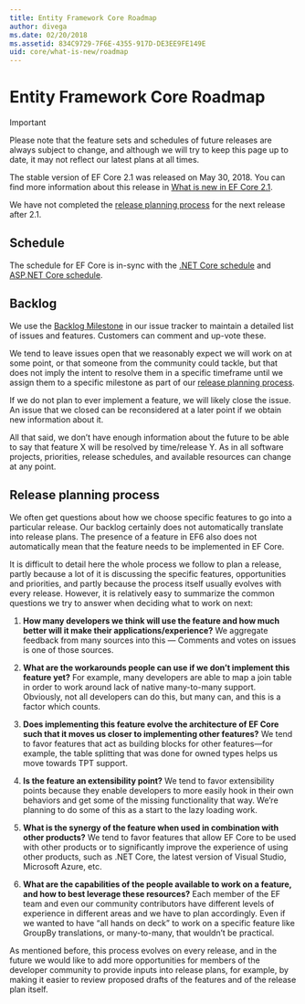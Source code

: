 ```yaml
---
title: Entity Framework Core Roadmap
author: divega
ms.date: 02/20/2018
ms.assetid: 834C9729-7F6E-4355-917D-DE3EE9FE149E
uid: core/what-is-new/roadmap
---
```


# Entity Framework Core Roadmap

> [!IMPORTANT]
> Please note that the feature sets and schedules of future releases are always subject to change, and although we will try to keep this page up to date, it may not reflect our latest plans at all times.

The stable version of EF Core 2.1 was released on May 30, 2018. You can find more information about this release in [What is new in EF Core 2.1](xref:core/what-is-new/ef-core-2.1).

We have not completed the [release planning process](#release-planning-process) for the next release after 2.1.

## Schedule

The schedule for EF Core is in-sync with the [.NET Core schedule](https://github.com/dotnet/core/blob/master/roadmap.md) and [ASP.NET Core schedule](https://github.com/aspnet/Home/wiki/Roadmap).

## Backlog

We use the [Backlog Milestone](https://github.com/aspnet/EntityFrameworkCore/issues?q=is%3Aopen+is%3Aissue+milestone%3ABacklog+sort%3Areactions-%2B1-desc) in our issue tracker to maintain a detailed list of issues and features. Customers can comment and up-vote these.

We tend to leave issues open that we reasonably expect we will work on at some point, or that someone from the community could tackle, but that does not imply the intent to resolve them in a specific timeframe until we assign them to a specific milestone as part of our [release planning process](#release-planning-process).

If we do not plan to ever implement a feature, we will likely close the issue. An issue that we closed can be reconsidered at a later point if we obtain new information about it.

All that said, we don’t have enough information about the future to be able to say that feature X will be resolved by time/release Y. As in all software projects, priorities, release schedules, and available resources can change at any point.

## Release planning process

We often get questions about how we choose specific features to go into a particular release. Our backlog certainly does not automatically translate into release plans. The presence of a feature in EF6 also does not automatically mean that the feature needs to be implemented in EF Core.

It is difficult to detail here the whole process we follow to plan a release, partly because a lot of it is discussing the specific features, opportunities and priorities, and partly because the process itself usually evolves with every release. However, it is relatively easy to summarize the common questions we try to answer when deciding what to work on next:

1. **How many developers we think will use the feature and how much better will it make their applications/experience?** We aggregate feedback from many sources into this — Comments and votes on issues is one of those sources.

2. **What are the workarounds people can use if we don’t implement this feature yet?** For example, many developers are able to map a join table in order to work around lack of native many-to-many support. Obviously, not all developers can do this, but many can, and this is a factor which counts.

3. **Does implementing this feature evolve the architecture of EF Core such that it moves us closer to implementing other features?** We tend to favor features that act as building blocks for other features—for example, the table splitting that was done for owned types helps us move towards TPT support.

4. **Is the feature an extensibility point?** We tend to favor extensibility points because they enable developers to more easily hook in their own behaviors and get some of the missing functionality that way. We’re planning to do some of this as a start to the lazy loading work.

5. **What is the synergy of the feature when used in combination with other products?** We tend to favor features that allow EF Core to be used with other products or to significantly improve the experience of using other products, such as .NET Core, the latest version of Visual Studio, Microsoft Azure, etc.

6. **What are the capabilities of the people available to work on a feature, and how to best leverage these resources?** Each member of the EF team and even our community contributors have different levels of experience in different areas and we have to plan accordingly. Even if we wanted to have “all hands on deck” to work on a specific feature like GroupBy translations, or many-to-many, that wouldn’t be practical.

As mentioned before, this process evolves on every release, and in the future we would like to add more opportunities for members of the developer community to provide inputs into release plans, for example, by making it easier to review proposed drafts of the features and of the release plan itself.
